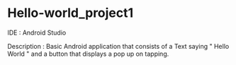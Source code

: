 # Hello-world_project1
  IDE : Android Studio
  
  Description : Basic Android application that consists of a Text saying " Hello World " and
                a button that displays a pop up on tapping. 
  
  
  
  
  
  
  
  
